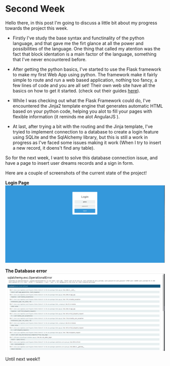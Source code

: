 
# Second Week

Hello there, in this post I'm going to discuss a little bit about my progress towards the project this week.

- Firstly I've study the base syntax and functinality of the python language, and that gave me the firt glance at all the power and possibilities of the language. One thing that called my atention was the fact that block identation is a main factor of the language, something that I've never encountered before.

- After getting the python basics, I've started to use the Flask framework to make my first Web App using python. The framework make it fairly simple to route and run a web based application, nothing too fancy, a few lines of code and you are all set! Their own web site have all the basics on how to get it started. (check out their guides [here](http://flask.pocoo.org/docs/1.0/quickstart/#routing)).

- While I was checking out what the Flask Framework could do, I've encountered the Jinja2 template engine that generates automatic HTML based on your python code, helping you alot to fill your pages with flexible information (it reminds me alot AngularJS ).

- At last, after trying a bit with the routing and the Jinja template, I've tryied to implement connection to a database to create a login feature using SQLite and the SqlAlchemy library, but this is still a work in progress as I've faced some issues making it work (When I try to insert a new record, it doens't find any table).

So for the next week, I want to solve this database connection issue, and have a page to insert user dreams records and a sign in form.

Here are a couple of screenshots of the current state of the project!

**Login Page**
![Login page](/images/Capture.PNG)

**The Database error**
![Database error](/images/Capture2.PNG)

Until next week!!

